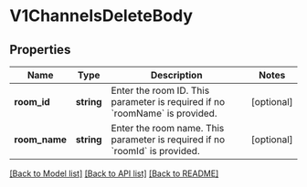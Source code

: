 # V1ChannelsDeleteBody

## Properties
Name | Type | Description | Notes
------------ | ------------- | ------------- | -------------
**room_id** | **string** | Enter the room ID. This parameter is required if no &#x60;roomName&#x60; is provided. | [optional] 
**room_name** | **string** | Enter the room name. This parameter is required if no &#x60;roomId&#x60; is provided. | [optional] 

[[Back to Model list]](../../README.md#documentation-for-models) [[Back to API list]](../../README.md#documentation-for-api-endpoints) [[Back to README]](../../README.md)

